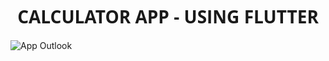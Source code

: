 <h1 align="center" style="font-family: 'Open Sans';">CALCULATOR APP - USING FLUTTER</h1>


  

<div style=display: block;
  margin-left: auto;
  margin-right: auto;
  width: 50%;>
  <img src="https://github.com/MetalNomad78/calculator_app_flutter/assets/88272018/d52f12c8-ef3f-4ea7-9103-6267edc2e322" alt="App Outlook" >
</div>

